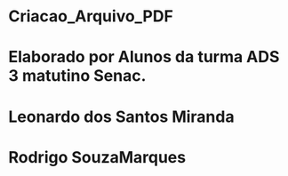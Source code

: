 # Criacao_Arquivo_PDF
# Elaborado por Alunos da turma ADS 3 matutino Senac.
# Leonardo dos Santos Miranda
# Rodrigo SouzaMarques
